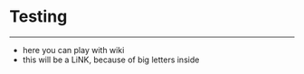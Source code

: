 # Testing

------------------------------------------------------------------------

-   here you can play with wiki
-   this will be a LiNK, because of big letters inside
